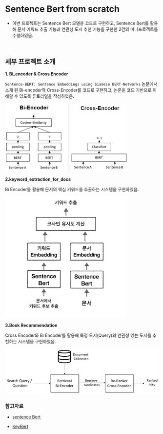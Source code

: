 # Sentence Bert from scratch

- 이번 프로젝트는 Sentence Bert 모델을 코드로 구현하고, Sentence Bert를 활용해 문서 키워드 추출 기능과 연관성 도서 추천 기능을 구현한 2건의 미니프로젝트를 수행하였음.

<br/>

## 세부 프로젝트 소개

**1. Bi_encoder & Cross Encoder**

`Sentence-BERT: Sentence Embeddings using Siamese BERT-Networks` 논문에서 소개 된 Bi-encoder와 Cross-Encoder를 코드로 구현하고, 논문을 코드 기반으로 이해할 수 있도록 튜토리얼을 작성하였음.

<img src='img/Bi_vs_Cross-Encoder.png' alt='Bi_vs_Cross-Encoder' width='400px'>

<br/>

**2.keyword_extraction_for_docs**

Bi Encoder를 활용해 문서의 핵심 키워드를 추출하는 시스템을 구현하였음.

<img src='img/key_extraction.png' alt='key_extraction' width='400px'>

**3.Book Recommendation**

Cross Encoder와 Bi Encoder를 활용해 특정 도서(Query)와 연관성 있는 도서를 추천하는 시스템을 구현하였음.

<img src='img/InformationRetrieval.png'>

### 참고자료

- [sentence Bert](https://github.com/UKPLab/sentence-transformers)

- [KeyBert](https://github.com/MaartenGr/KeyBERT)
